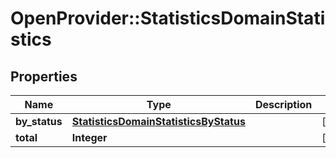 # OpenProvider::StatisticsDomainStatistics

## Properties
Name | Type | Description | Notes
------------ | ------------- | ------------- | -------------
**by_status** | [**StatisticsDomainStatisticsByStatus**](StatisticsDomainStatisticsByStatus.md) |  | [optional] 
**total** | **Integer** |  | [optional] 

